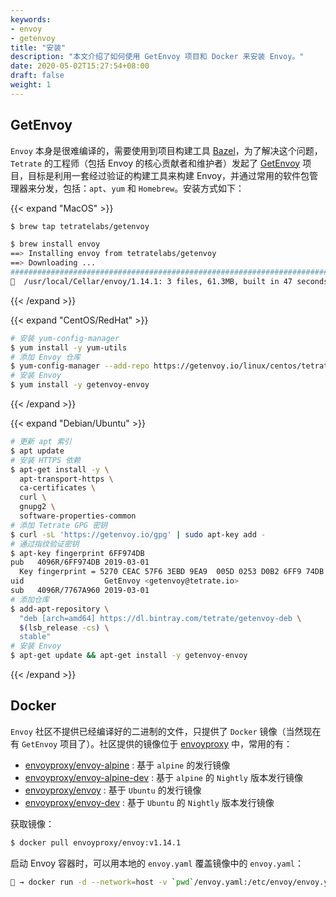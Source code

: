 ```yaml
---
keywords:
- envoy
- getenvoy
title: "安装"
description: "本文介绍了如何使用 GetEnvoy 项目和 Docker 来安装 Envoy。"
date: 2020-05-02T15:27:54+08:00
draft: false
weight: 1
---
```


## GetEnvoy

`Envoy` 本身是很难编译的，需要使用到项目构建工具 [Bazel](https://docs.bazel.build/versions/master/install.html)，为了解决这个问题，`Tetrate` 的工程师（包括 Envoy 的核心贡献者和维护者）发起了 [GetEnvoy](https://www.getenvoy.io) 项目，目标是利用一套经过验证的构建工具来构建 Envoy，并通过常用的软件包管理器来分发，包括：`apt`、`yum` 和 `Homebrew`。安装方式如下：

{{< expand "MacOS" >}}
```bash
$ brew tap tetratelabs/getenvoy

$ brew install envoy
==> Installing envoy from tetratelabs/getenvoy
==> Downloading ...
######################################################################## 100.0%
🍺  /usr/local/Cellar/envoy/1.14.1: 3 files, 61.3MB, built in 47 seconds
```
{{< /expand >}}

{{< expand "CentOS/RedHat" >}}
```bash
# 安装 yum-config-manager 
$ yum install -y yum-utils
# 添加 Envoy 仓库
$ yum-config-manager --add-repo https://getenvoy.io/linux/centos/tetrate-getenvoy.repo
# 安装 Envoy
$ yum install -y getenvoy-envoy
```
{{< /expand >}}

{{< expand "Debian/Ubuntu" >}}
```bash
# 更新 apt 索引 
$ apt update
# 安装 HTTPS 依赖
$ apt-get install -y \
  apt-transport-https \
  ca-certificates \
  curl \
  gnupg2 \
  software-properties-common
# 添加 Tetrate GPG 密钥
$ curl -sL 'https://getenvoy.io/gpg' | sudo apt-key add -
# 通过指纹验证密钥
$ apt-key fingerprint 6FF974DB
pub   4096R/6FF974DB 2019-03-01
  Key fingerprint = 5270 CEAC 57F6 3EBD 9EA9  005D 0253 D0B2 6FF9 74DB
uid                  GetEnvoy <getenvoy@tetrate.io>
sub   4096R/7767A960 2019-03-01
# 添加仓库
$ add-apt-repository \
  "deb [arch=amd64] https://dl.bintray.com/tetrate/getenvoy-deb \
  $(lsb_release -cs) \
  stable"
# 安装 Envoy
$ apt-get update && apt-get install -y getenvoy-envoy
```
{{< /expand >}}

## Docker

`Envoy` 社区不提供已经编译好的二进制的文件，只提供了 `Docker` 镜像（当然现在有 `GetEnvoy` 项目了）。社区提供的镜像位于 [envoyproxy](https://hub.docker.com/u/envoyproxy) 中，常用的有：

+ [envoyproxy/envoy-alpine](https://hub.docker.com/r/envoyproxy/envoy-alpine/tags) : 基于 `alpine` 的发行镜像
+ [envoyproxy/envoy-alpine-dev](https://hub.docker.com/r/envoyproxy/envoy-alpine-dev/tags) : 基于 `alpine` 的 `Nightly` 版本发行镜像
+ [envoyproxy/envoy](https://hub.docker.com/r/envoyproxy/envoy/tags) : 基于 `Ubuntu` 的发行镜像
+ [envoyproxy/envoy-dev](https://hub.docker.com/r/envoyproxy/envoy-dev/tags) : 基于 `Ubuntu` 的 `Nightly` 版本发行镜像

获取镜像：

```bash
$ docker pull envoyproxy/envoy:v1.14.1
```

启动 Envoy 容器时，可以用本地的 `envoy.yaml` 覆盖镜像中的 `envoy.yaml`：

```bash
🐳 → docker run -d --network=host -v `pwd`/envoy.yaml:/etc/envoy/envoy.yaml envoyproxy/envoy:v1.14.1
```